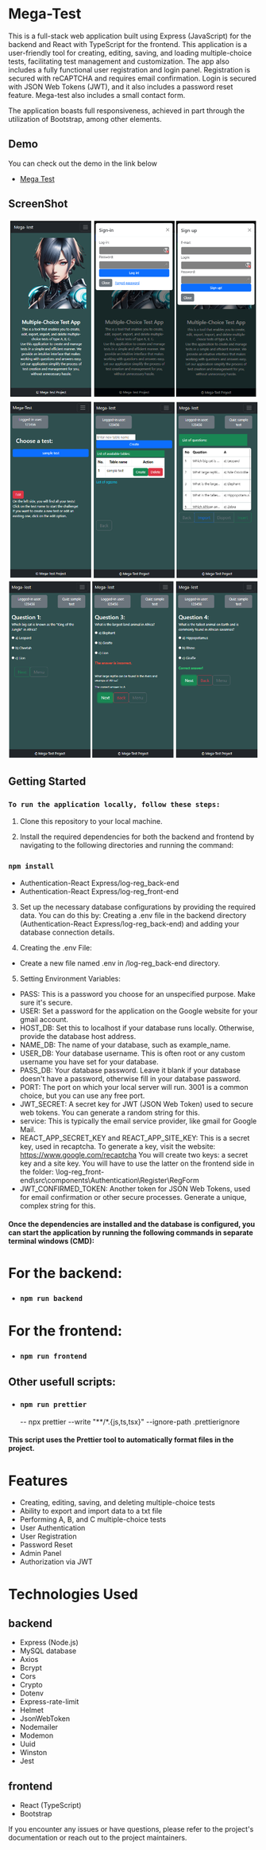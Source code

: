 # Mega-Test
This is a full-stack web application built using Express (JavaScript) for the backend and React with TypeScript for the frontend. This application is a user-friendly tool for creating, editing, saving, and loading multiple-choice tests, facilitating test management and customization. The app also includes a fully functional user registration and login panel. Registration is secured with reCAPTCHA and requires email confirmation. Login is secured with JSON Web Tokens (JWT), and it also includes a password reset feature. Mega-test also includes a small contact form.

The application boasts full responsiveness, achieved in part through the utilization of Bootstrap, among other elements.

## Demo
You can check out the demo in the link below
- [Mega Test](https://mega-test.netlify.app/)

## ScreenShot
<img src="/demo_dataset/main2.png" width="auto" height="auto"  alt="screenshot1">
<img src="/demo_dataset/create2.png" width="auto" height="auto"  alt="screenshot2">
<img src="/demo_dataset/quiz2.png" width="auto" height="auto" alt="screenshot3">

## Getting Started
### `To run the application locally, follow these steps:`

1. Clone this repository to your local machine.

2. Install the required dependencies for both the backend and frontend by navigating to the following directories and running the command:

### `npm install` 
 - Authentication-React Express/log-reg_back-end
 - Authentication-React Express/log-reg_front-end

3. Set up the necessary database configurations by providing the required data. 
You can do this by:
Creating a .env file in the backend directory (Authentication-React Express/log-reg_back-end) and adding your database connection details.

4. Creating the .env File:
 - Create a new file named .env in /log-reg_back-end directory.

5. Setting Environment Variables:

- PASS: This is a password you choose for an unspecified purpose. Make sure it's secure.
- USER: Set a password for the application on the Google website for your gmail account.
- HOST_DB: Set this to localhost if your database runs locally. Otherwise, provide the database host address.
- NAME_DB: The name of your database, such as example_name.
- USER_DB: Your database username. This is often root or any custom username you have set for your database.
- PASS_DB: Your database password. Leave it blank if your database doesn't have a password, otherwise fill in your database password.
- PORT: The port on which your local server will run. 3001 is a common choice, but you can use any free port.
- JWT_SECRET: A secret key for JWT (JSON Web Token) used to secure web tokens. You can generate a random string for this.
- service: This is typically the email service provider, like gmail for Google Mail.
- REACT_APP_SECRET_KEY and REACT_APP_SITE_KEY: This is a secret key, used in recaptcha. To generate a key, visit the website: https://www.google.com/recaptcha You will create two keys: a secret key and a site key. You will have to use the latter on the frontend side in the folder: \log-reg_front-end\src\components\Authentication\Register\RegForm
- JWT_CONFIRMED_TOKEN: Another token for JSON Web Tokens, used for email confirmation or other secure processes. Generate a unique, complex string for this.
  
#### Once the dependencies are installed and the database is configured, you can start the application by running the following commands in separate terminal windows (CMD):

# For the backend:
 - ### `npm run backend`

# For the frontend:
 - ###  `npm run frontend`

## Other usefull scripts:
 - ###  `npm run prettier`
   -- npx prettier --write \"**/*.{js,ts,tsx}\" --ignore-path .prettierignore
 #### This script uses the Prettier tool to automatically format files in the project.

# Features
 - Creating, editing, saving, and deleting multiple-choice tests
 - Ability to export and import data to a txt file
 - Performing A, B, and C multiple-choice tests
 - User Authentication
 - User Registration
 - Password Reset
 - Admin Panel
 - Authorization via JWT
   
# Technologies Used
## backend
 - Express (Node.js)
 - MySQL database
 - Axios
 - Bcrypt
 - Cors
 - Crypto
 - Dotenv
 - Express-rate-limit
 - Helmet
 - JsonWebToken
 - Nodemailer
 - Modemon
 - Uuid
 - Winston
 - Jest

 ## frontend
 - React (TypeScript)
 - Bootstrap

   
If you encounter any issues or have questions, please refer to the project's documentation or reach out to the project maintainers.
